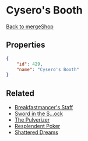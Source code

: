 # Cysero's Booth

<no description available>

[Back to mergeShop](../merge-shops.md)

## Properties

```json
{
    "id": 429,
    "name": "Cysero's Booth"
}
```

## Related

- [Breakfastmancer's Staff](../items/22131-breakfastmancer-s-staff.md)
- [Sword in the S...ock](../items/22134-sword-in-the-s-ock.md)
- [The Pulverizer](../items/22136-the-pulverizer.md)
- [Resplendent Poker](../items/22137-resplendent-poker.md)
- [Shattered Dreams](../items/22139-shattered-dreams.md)

